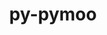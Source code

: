 ---
title: "py-pymoo"
layout: cache
categories: [package, develop-2024-10-13]
meta: {"versions": ["0.5.0"], "compilers": ["gcc@=11.4.0", "gcc@=9.4.0", "oneapi@=2024.2.1"], "oss": ["ubuntu20.04", "ubuntu22.04"], "platforms": ["linux"], "targets": ["neoverse_v1", "ppc64le", "x86_64_v3"], "stacks": ["e4s", "e4s-neoverse_v1", "e4s-oneapi", "e4s-power", "root"], "num_specs": 4, "num_specs_by_stack": {"e4s-power": 1, "root": 4, "e4s-neoverse_v1": 1, "e4s": 1, "e4s-oneapi": 1}}
spec_details: [{"hash": "iezsdcbew6rlech672p2t5uhkxd2r74l", "compiler": "gcc@=9.4.0", "versions": ["0.5.0"], "os": "ubuntu20.04", "platform": "linux", "target": "ppc64le", "variants": ["build_system=python_pip"], "stacks": ["e4s-power", "root"], "size": "-", "tarball": "https://binaries.spack.io/develop-2024-10-13/build_cache/linux-ubuntu20.04-ppc64le/gcc-9.4.0/py-pymoo-0.5.0/linux-ubuntu20.04-ppc64le-gcc-9.4.0-py-pymoo-0.5.0-iezsdcbew6rlech672p2t5uhkxd2r74l.spack"}, {"hash": "4qwd2kgzlrntt4gmnuvbrxczbfjx6wh5", "compiler": "gcc@=11.4.0", "versions": ["0.5.0"], "os": "ubuntu22.04", "platform": "linux", "target": "neoverse_v1", "variants": ["build_system=python_pip"], "stacks": ["root", "e4s-neoverse_v1"], "size": "-", "tarball": "https://binaries.spack.io/develop-2024-10-13/build_cache/linux-ubuntu22.04-neoverse_v1/gcc-11.4.0/py-pymoo-0.5.0/linux-ubuntu22.04-neoverse_v1-gcc-11.4.0-py-pymoo-0.5.0-4qwd2kgzlrntt4gmnuvbrxczbfjx6wh5.spack"}, {"hash": "27nkdzpxiqdse5dgjdiv76eyuxuqo6ec", "compiler": "gcc@=11.4.0", "versions": ["0.5.0"], "os": "ubuntu22.04", "platform": "linux", "target": "x86_64_v3", "variants": ["build_system=python_pip"], "stacks": ["root", "e4s"], "size": "-", "tarball": "https://binaries.spack.io/develop-2024-10-13/build_cache/linux-ubuntu22.04-x86_64_v3/gcc-11.4.0/py-pymoo-0.5.0/linux-ubuntu22.04-x86_64_v3-gcc-11.4.0-py-pymoo-0.5.0-27nkdzpxiqdse5dgjdiv76eyuxuqo6ec.spack"}, {"hash": "r22ghnrztapkclp37cw6mpe6kgtyir3n", "compiler": "oneapi@=2024.2.1", "versions": ["0.5.0"], "os": "ubuntu22.04", "platform": "linux", "target": "x86_64_v3", "variants": ["build_system=python_pip"], "stacks": ["root", "e4s-oneapi"], "size": "-", "tarball": "https://binaries.spack.io/develop-2024-10-13/build_cache/linux-ubuntu22.04-x86_64_v3/oneapi-2024.2.1/py-pymoo-0.5.0/linux-ubuntu22.04-x86_64_v3-oneapi-2024.2.1-py-pymoo-0.5.0-r22ghnrztapkclp37cw6mpe6kgtyir3n.spack"}]
---